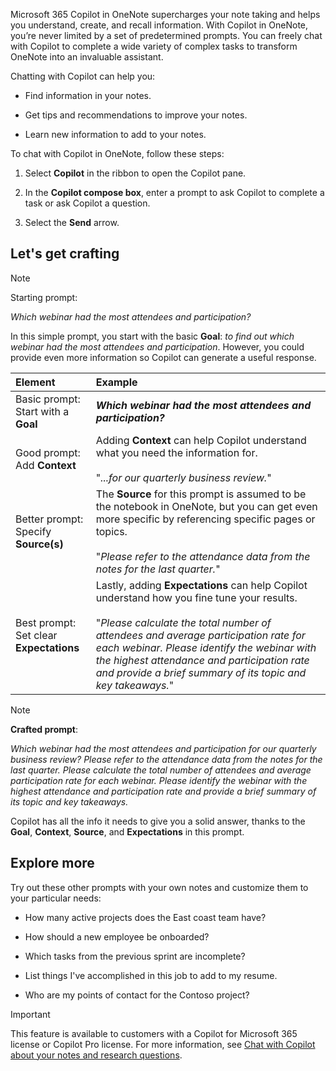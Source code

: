Microsoft 365 Copilot in OneNote supercharges your note taking and helps you understand, create, and recall information. With Copilot in OneNote, you’re never limited by a set of predetermined prompts. You can freely chat with Copilot to complete a wide variety of complex tasks to transform OneNote into an invaluable assistant. 

Chatting with Copilot can help you:

- Find information in your notes.

- Get tips and recommendations to improve your notes.

- Learn new information to add to your notes.

To chat with Copilot in OneNote, follow these steps:

1. Select **Copilot** in the ribbon to open the Copilot pane.

1. In the **Copilot compose box**, enter a prompt to ask Copilot to complete a task or ask Copilot a question.

1. Select the **Send** arrow.

## Let's get crafting

> [!NOTE]
> Starting prompt:
>
> _Which webinar had the most attendees and participation?_

In this simple prompt, you start with the basic **Goal**: _to find out which webinar had the most attendees and participation_. However, you could provide even more information so Copilot can generate a useful response.

| Element | Example |
| :------ | :------- |
| Basic prompt: <br>Start with a **Goal** | **_Which webinar had the most attendees and participation?_** |
| Good prompt: <br>Add **Context** | Adding **Context** can help Copilot understand what you need the information for.<br><br>"_...for our quarterly business review._" |
| Better prompt: <br>Specify **Source(s)** | The **Source** for this prompt is assumed to be the notebook in OneNote, but you can get even more specific by referencing specific pages or topics.<br><br>"_Please refer to the attendance data from the notes for the last quarter._" |
| Best prompt: <br>Set clear **Expectations** | Lastly, adding **Expectations** can help Copilot understand how you fine tune your results.<br><br>"_Please calculate the total number of attendees and average participation rate for each webinar. Please identify the webinar with the highest attendance and participation rate and provide a brief summary of its topic and key takeaways._" |

> [!NOTE]
> **Crafted prompt**:
>
> _Which webinar had the most attendees and participation for our quarterly business review? Please refer to the attendance data from the notes for the last quarter. Please calculate the total number of attendees and average participation rate for each webinar. Please identify the webinar with the highest attendance and participation rate and provide a brief summary of its topic and key takeaways._

Copilot has all the info it needs to give you a solid answer, thanks to the **Goal**, **Context**, **Source**, and **Expectations** in this prompt.

## Explore more

Try out these other prompts with your own notes and customize them to your particular needs: 

- How many active projects does the East coast team have?

- How should a new employee be onboarded?

- Which tasks from the previous sprint are incomplete?

- List things I've accomplished in this job to add to my resume.

- Who are my points of contact for the Contoso project?

> [!IMPORTANT]
> This feature is available to customers with a Copilot for Microsoft 365 license or Copilot Pro license. For more information, see [Chat with Copilot about your notes and research questions](https://support.microsoft.com/office/chat-with-copilot-about-your-notes-and-research-questions-8be75b91-d4d3-461e-af9a-fadfe208b589).
